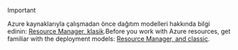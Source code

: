 > [!IMPORTANT]
> <span data-ttu-id="47a2a-101">Azure kaynaklarıyla çalışmadan önce dağıtım modelleri hakkında bilgi edinin: [Resource Manager, klasik](../articles/azure-resource-manager/resource-manager-deployment-model.md).</span><span class="sxs-lookup"><span data-stu-id="47a2a-101">Before you work with Azure resources, get familiar with the deployment models: [Resource Manager, and classic](../articles/azure-resource-manager/resource-manager-deployment-model.md).</span></span>
